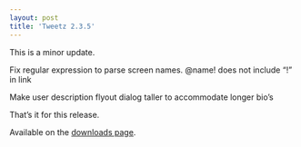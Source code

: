 ```yaml
---
layout: post
title: 'Tweetz 2.3.5'
---
```

This is a minor update.

Fix regular expression to parse screen names. @name! does not include “!” in link

Make user description flyout dialog taller to accommodate longer bio’s

That’s it for this release.

Available on the [downloads page](/downloads).
